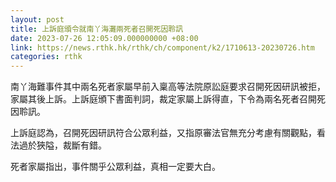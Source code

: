 ```yaml
---
layout: post
title: 上訴庭頒令就南丫海灘兩死者召開死因聆訊
date: 2023-07-26 12:05:09.000000000 +08:00
link: https://news.rthk.hk/rthk/ch/component/k2/1710613-20230726.htm
categories: rthk
---
```


南丫海難事件其中兩名死者家屬早前入稟高等法院原訟庭要求召開死因研訊被拒，家屬其後上訴。上訴庭頒下書面判詞，裁定家屬上訴得直，下令為兩名死者召開死因聆訊。

上訴庭認為，召開死因研訊符合公眾利益，又指原審法官無充分考慮有關觀點，看法過於狹隘，裁斷有錯。

死者家屬指出，事件關乎公眾利益，真相一定要大白。

